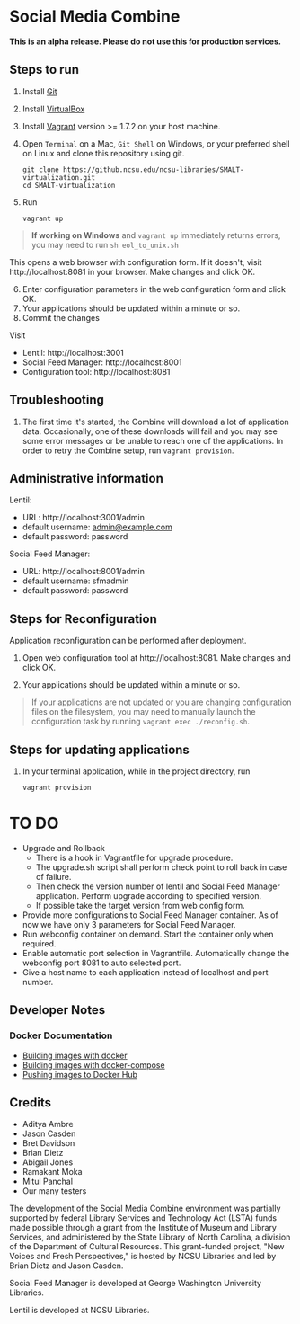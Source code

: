 Social Media Combine
================

**This is an alpha release. Please do not use this for production services.**

Steps to run
-------------
1. Install [Git](https://help.github.com/articles/set-up-git/)
2. Install [VirtualBox](https://www.virtualbox.org/wiki/Downloads)
3. Install [Vagrant](https://www.vagrantup.com/downloads.html) version >= 1.7.2 on your host machine.
4. Open `Terminal` on a Mac, `Git Shell` on Windows, or your preferred shell on Linux and clone this repository using git.

    ```
    git clone https://github.ncsu.edu/ncsu-libraries/SMALT-virtualization.git
    cd SMALT-virtualization
    ```
5. Run

   ```
   vagrant up
   ```
> **If working on Windows** and `vagrant up` immediately returns errors, you may need to run `sh eol_to_unix.sh`

   This opens a web browser with configuration form. If it doesn't, visit http://localhost:8081 in your browser. Make changes and click OK.

6. Enter configuration parameters in the web configuration form and click OK.
7. Your applications should be updated within a minute or so.
8. Commit the changes

Visit
 - Lentil: http://localhost:3001
 - Social Feed Manager: http://localhost:8001
 - Configuration tool: http://localhost:8081

Troubleshooting
---------------
1. The first time it's started, the Combine will download a lot of application data. Occasionally, one of these downloads will fail and you may see some error messages or be unable to reach one of the applications. In order to retry the Combine setup, run `vagrant provision`.

Administrative information
--------------------------
Lentil:
 - URL: http://localhost:3001/admin
 - default username: admin@example.com
 - default password: password

Social Feed Manager:
 - URL: http://localhost:8001/admin
 - default username: sfmadmin
 - default password: password

Steps for Reconfiguration
--------------------------
Application reconfiguration can be performed after deployment.

1. Open web configuration tool at http://localhost:8081. Make changes and click OK.

2. Your applications should be updated within a minute or so.

> If your applications are not updated or you are changing configuration files on the filesystem, you may need to manually launch the configuration task by running `vagrant exec ./reconfig.sh`.

Steps for updating applications
-------------------------------

1. In your terminal application, while in the project directory, run
    ```
    vagrant provision
    ```

TO DO
=====
* Upgrade and Rollback
  - There is a hook in Vagrantfile for upgrade procedure.
  - The upgrade.sh script shall perform check point to roll back in case of failure.
  - Then check the version number of lentil and Social Feed Manager application. Perform upgrade according to specified version.
  - If possible take the target version from web config form.
* Provide more configurations to Social Feed Manager container. As of now we have only 3 parameters for Social Feed Manager.
* Run webconfig container on demand. Start the container only when required.
* Enable automatic port selection in Vagrantfile. Automatically change the webconfig port 8081 to auto selected port.
* Give a host name to each application instead of localhost and port number.

## Developer Notes
### Docker Documentation
* [Building images with docker](https://docs.docker.com/userguide/dockerimages/#building-an-image-from-a-dockerfile)
* [Building images with docker-compose](https://docs.docker.com/compose/#build-and-run-your-app-with-compose)
* [Pushing images to Docker Hub](https://docs.docker.com/userguide/dockerrepos/#pushing-a-repository-to-docker-hub)

## Credits
* Aditya Ambre
* Jason Casden
* Bret Davidson
* Brian Dietz
* Abigail Jones
* Ramakant Moka
* Mitul Panchal
* Our many testers

The development of the Social Media Combine environment was partially supported by federal Library Services and Technology Act (LSTA) funds made possible through a grant from the Institute of Museum and Library Services, and administered by the State Library of North Carolina, a division of the Department of Cultural Resources. This grant-funded project, "New Voices and Fresh Perspectives," is hosted by NCSU Libraries and led by Brian Dietz and Jason Casden.

Social Feed Manager is developed at George Washington University Libraries.

Lentil is developed at NCSU Libraries.
